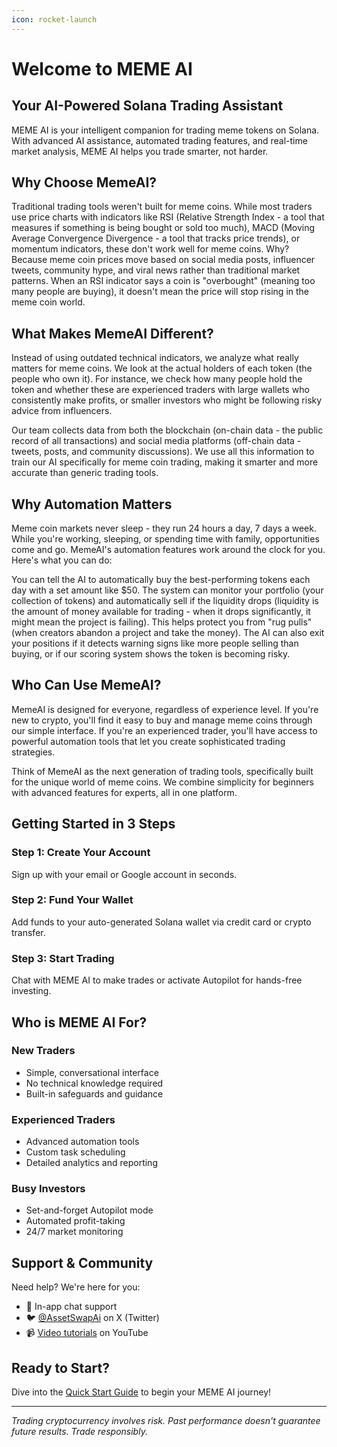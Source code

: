 ```yaml
---
icon: rocket-launch
---
```


# Welcome to MEME AI

## Your AI-Powered Solana Trading Assistant

MEME AI is your intelligent companion for trading meme tokens on Solana. With advanced AI assistance, automated trading features, and real-time market analysis, MEME AI helps you trade smarter, not harder.

## Why Choose MemeAI?

Traditional trading tools weren't built for meme coins. While most traders use price charts with indicators like RSI (Relative Strength Index - a tool that measures if something is being bought or sold too much), MACD (Moving Average Convergence Divergence - a tool that tracks price trends), or momentum indicators, these don't work well for meme coins. Why? Because meme coin prices move based on social media posts, influencer tweets, community hype, and viral news rather than traditional market patterns. When an RSI indicator says a coin is "overbought" (meaning too many people are buying), it doesn't mean the price will stop rising in the meme coin world.

## What Makes MemeAI Different?

Instead of using outdated technical indicators, we analyze what really matters for meme coins. We look at the actual holders of each token (the people who own it). For instance, we check how many people hold the token and whether these are experienced traders with large wallets who consistently make profits, or smaller investors who might be following risky advice from influencers.

Our team collects data from both the blockchain (on-chain data - the public record of all transactions) and social media platforms (off-chain data - tweets, posts, and community discussions). We use all this information to train our AI specifically for meme coin trading, making it smarter and more accurate than generic trading tools.

## Why Automation Matters

Meme coin markets never sleep - they run 24 hours a day, 7 days a week. While you're working, sleeping, or spending time with family, opportunities come and go. MemeAI's automation features work around the clock for you. Here's what you can do:

You can tell the AI to automatically buy the best-performing tokens each day with a set amount like $50. The system can monitor your portfolio (your collection of tokens) and automatically sell if the liquidity drops (liquidity is the amount of money available for trading - when it drops significantly, it might mean the project is failing). This helps protect you from "rug pulls" (when creators abandon a project and take the money). The AI can also exit your positions if it detects warning signs like more people selling than buying, or if our scoring system shows the token is becoming risky.

## Who Can Use MemeAI?

MemeAI is designed for everyone, regardless of experience level. If you're new to crypto, you'll find it easy to buy and manage meme coins through our simple interface. If you're an experienced trader, you'll have access to powerful automation tools that let you create sophisticated trading strategies.

Think of MemeAI as the next generation of trading tools, specifically built for the unique world of meme coins. We combine simplicity for beginners with advanced features for experts, all in one platform.

## Getting Started in 3 Steps

### Step 1: Create Your Account
Sign up with your email or Google account in seconds.

### Step 2: Fund Your Wallet
Add funds to your auto-generated Solana wallet via credit card or crypto transfer.

### Step 3: Start Trading
Chat with MEME AI to make trades or activate Autopilot for hands-free investing.

## Who is MEME AI For?

### New Traders
- Simple, conversational interface
- No technical knowledge required
- Built-in safeguards and guidance

### Experienced Traders
- Advanced automation tools
- Custom task scheduling
- Detailed analytics and reporting

### Busy Investors
- Set-and-forget Autopilot mode
- Automated profit-taking
- 24/7 market monitoring

## Support & Community

Need help? We're here for you:
- 📧 In-app chat support
- 🐦 [@AssetSwapAi](https://x.com/AssetSwapAi) on X (Twitter)
- 📹 [Video tutorials](https://www.youtube.com/@assetswap) on YouTube

## Ready to Start?

Dive into the [Quick Start Guide](getting-started/quick-start.md) to begin your MEME AI journey!

---

*Trading cryptocurrency involves risk. Past performance doesn't guarantee future results. Trade responsibly.*
